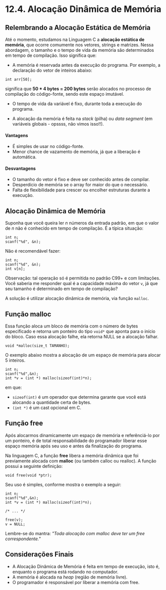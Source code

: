 # 12.4. Alocação Dinâmica de Memória

## Relembrando a Alocação Estática de Memória

Até o momento, estudamos na Linguagem C a **alocação estática de memória**, que ocorre comumente nos vetores, strings e matrizes. Nessa abordagem, o tamanho e o tempo de vida da memória são determinados em tempo de compilação. Isso significa que:

- A memória é reservada antes da execução do programa. Por exemplo, a declaração do vetor de inteiros abaixo:

```
int arr[50];
```

significa que **50 * 4 bytes = 200 bytes** serão alocados no processo de compilação do código-fonte, sendo este espaço imutável.

- O tempo de vida da variável é fixo, durante toda a execução do programa.
  
- A alocação da memória é feita na *stack* (pilha) ou *data segment* (em variáveis globais - opssss, não vimos isso!!).

#### Vantagens

- É simples de usar no código-fonte.
- Menor chance de vazamento de memória, já que a liberação é automática.

#### Desvantagens

- O tamanho do vetor é fixo e deve ser conhecido antes de compilar.
- Desperdício de memória se o array for maior do que o necessário.
- Falta de flexibilidade para crescer ou encolher estruturas durante a execução.

## Alocação Dinâmica de Memória

Suponha que você queira ler *n* números da entrada padrão, em que o valor de *n* não é conhecido em tempo de compilação. É a típica situação:

```
int n;
scanf("%d", &n);
```

Não é recomendável fazer:

```
int n;
scanf("%d", &n);
int v[n];
```

Observação: tal operação só é permitida no padrão C99+ e com limitações. Você saberia me responder qual é a capacidade máxima do vetor ```v```, já que seu tamanho é determinado em tempo de compilação?

A solução é utilizar alocação dinâmica de memória, via função ```malloc```.

## Função malloc

Essa função aloca um bloco de memória com o número de bytes especificado e retorna um ponteiro do tipo ```void*``` que aponta para o início do bloco. Caso essa alocação falhe, ela retorna NULL se a alocação falhar.

```
void *malloc(size_t TAMANHO);
```

O exemplo abaixo mostra a alocação de um espaço de memória para alocar 5 inteiros.

```
int n;
scanf("%d",&n);
int *v = (int *) malloc(sizeof(int)*n);
```

em que:
- ```sizeof(int)``` é um operador que determina garante que você está alocando a quantidade certa de bytes.
- ```(int *)``` é um cast opcional em C.

## Função free

Após alocarmos dinamicamente um espaço de memória e referênciá-lo por um ponteiro, é de total responsabilidade do programador liberar esse espaço memória após seu uso e antes da finalização do programa.

Na linguagem C, a função **free** libera a memória dinâmica que foi previamente alocada com **malloc** (ou também calloc ou realloc). A função possui a seguinte definição:

```
void free(void *ptr);
```

Seu uso é simples, conforme mostra o exemplo a seguir:

```
int n;
scanf("%d",&n);
int *v = (int *) malloc(sizeof(int)*n);

/* ... */

free(v);
v = NULL;
```

Lembre-se do mantra: *"Toda alocação com malloc deve ter um free correspondente."*

## Considerações Finais

- A Alocação Dinâmica de Memória é feita em tempo de execução, isto é, enquanto o programa está rodando no computador.
- A memória é alocada na *heap* (região de memória livre).
- O programador é responsável por liberar a memória com free.

